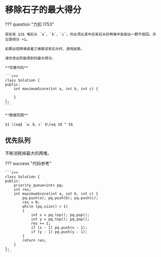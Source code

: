 # 移除石子的最大得分

??? question "力扣 1753"

    现在有 $3$ 堆石头 `a`、`b`、`c`，你必须从其中还有石头的两堆中各取出一颗不放回，并记录得分 +1。

    如果出现两堆或者三堆都没有石头时，游戏结束。

    请你求出所能得到的最大得分。

    **完善代码**

    ```c++
    class Solution {
    public:
        int maximumScore(int a, int b, int c) {

        }
    };
    ```

    **数据范围**

    $1 \leq$ `a、b、c` $\leq 10 ^ 5$

## 优先队列

不断消耗掉最大的两堆。

??? success "代码参考"

    ```c++
    class Solution {
    public:
        priority_queue<int> pq;
        int res;
        int maximumScore(int a, int b, int c) {
            pq.push(a); pq.push(b); pq.push(c);
            res = 0;
            while (pq.size() > 1)
            {
                int x = pq.top(); pq.pop();
                int y = pq.top(); pq.pop();
                res += 1;
                if (x - 1) pq.push(x - 1); 
                if (y - 1) pq.push(y - 1);
            }
            return res;
        }
    };
    ```